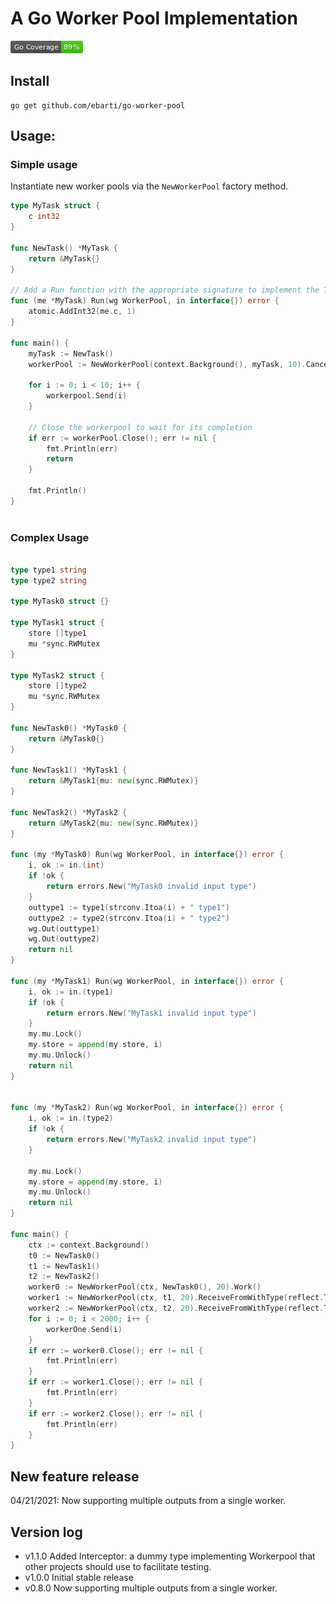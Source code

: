 # A Go Worker Pool Implementation

![gopherbadger-tag-do-not-edit](./coverage_badge.png)

## Install
```shell
go get github.com/ebarti/go-worker-pool
```

## Usage:

### Simple usage
Instantiate new worker pools via the `NewWorkerPool` factory method.

```go
type MyTask struct {
	c int32
}

func NewTask() *MyTask {
	return &MyTask{}
}

// Add a Run function with the appropriate signature to implement the Task interface 
func (me *MyTask) Run(wg WorkerPool, in interface{}) error {
	atomic.AddInt32(me.c, 1)
}

func main() {
	myTask := NewTask()
    workerPool := NewWorkerPool(context.Background(), myTask, 10).CancelOnSignal(os.Interrupt).Work()
    
    for i := 0; i < 10; i++ {
        workerpool.Send(i)
    }
    
    // Close the workerpool to wait for its completion
    if err := workerPool.Close(); err != nil {
        fmt.Println(err)
        return
    }
    
    fmt.Println()
}



```

### Complex Usage

```go

type type1 string
type type2 string

type MyTask0 struct {}

type MyTask1 struct {
	store []type1
	mu *sync.RWMutex
}

type MyTask2 struct {
	store []type2
	mu *sync.RWMutex
}

func NewTask0() *MyTask0 {
	return &MyTask0{}
}

func NewTask1() *MyTask1 {
	return &MyTask1{mu: new(sync.RWMutex)}
}

func NewTask2() *MyTask2 {
	return &MyTask2{mu: new(sync.RWMutex)}
}

func (my *MyTask0) Run(wg WorkerPool, in interface{}) error {
    i, ok := in.(int)
    if !ok {
        return errors.New("MyTask0 invalid input type")
    }
    outtype1 := type1(strconv.Itoa(i) + " type1")
    outtype2 := type2(strconv.Itoa(i) + " type2")
    wg.Out(outtype1)
    wg.Out(outtype2)
    return nil
}

func (my *MyTask1) Run(wg WorkerPool, in interface{}) error {
    i, ok := in.(type1)
    if !ok {
        return errors.New("MyTask1 invalid input type")
    }
    my.mu.Lock()
    my.store = append(my.store, i)
    my.mu.Unlock()
    return nil
}


func (my *MyTask2) Run(wg WorkerPool, in interface{}) error {
    i, ok := in.(type2)
    if !ok {
        return errors.New("MyTask2 invalid input type")
    }

    my.mu.Lock()
    my.store = append(my.store, i)
    my.mu.Unlock()
    return nil
}

func main() {
    ctx := context.Background()
    t0 := NewTask0()
    t1 := NewTask1()
    t2 := NewTask2()
    worker0 := NewWorkerPool(ctx, NewTask0(), 20).Work()
    worker1 := NewWorkerPool(ctx, t1, 20).ReceiveFromWithType(reflect.TypeOf(t1), worker0).Work()
    worker2 := NewWorkerPool(ctx, t2, 20).ReceiveFromWithType(reflect.TypeOf(t1), worker0).Work()
    for i := 0; i < 2000; i++ {
        workerOne.Send(i)
    }
    if err := worker0.Close(); err != nil {
        fmt.Println(err)
    }
    if err := worker1.Close(); err != nil {
        fmt.Println(err)
    }
    if err := worker2.Close(); err != nil {
        fmt.Println(err)
    }
}

```

## New feature release

04/21/2021: Now supporting multiple outputs from a single worker. 


## Version log

- v1.1.0 Added Interceptor: a dummy type implementing Workerpool that other projects should use to facilitate testing.
- v1.0.0 Initial stable release
- v0.8.0 Now supporting multiple outputs from a single worker. 
